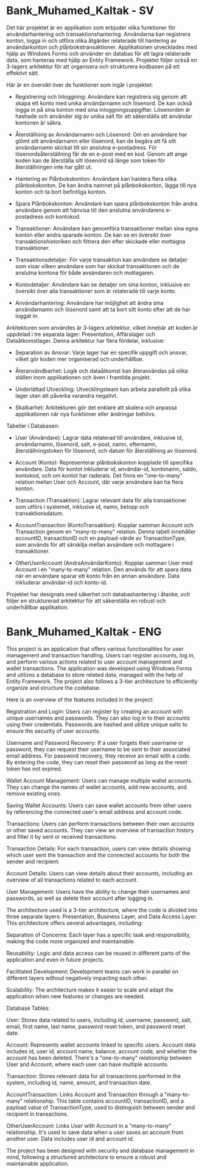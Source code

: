 # Bank_Muhamed_Kaltak - SV
Det här projektet är en applikation som erbjuder olika funktioner för användarhantering och transaktionshantering. Användarna kan registrera konton, logga in och utföra olika åtgärder relaterade till hantering av användarkonton och plånbokstransaktioner. Applikationen utvecklades med hjälp av Windows Forms och använder en databas för att lagra relaterade data, som hanteras med hjälp av Entity Framework. Projektet följer också en 3-lagers arkitektur för att organisera och strukturera kodbasen på ett effektivt sätt.

Här är en översikt över de funktioner som ingår i projektet:

* Registrering och Inloggning: Användare kan registrera sig genom att skapa ett konto med unika användarnamn och lösenord. De kan också logga in på sina konton med sina inloggningsuppgifter. Lösenorden är hashade och använder sig av unika salt för att säkerställa att användar kontonen är säkra.

* Återställning av Användarnamn och Lösenord: Om en användare har glömt sitt användarnamn eller lösenord, kan de begära att få sitt användarnamn skickat till sin anslutna e-postadress. För lösenordsåterställning får de en e-post med en kod. Genom att ange koden kan de återställa sitt lösenord så länge som token för återställningen inte har gått ut.

* Hantering av Plånbokskonton: Användare kan hantera flera olika plånbokskonton. De kan ändra namnet på plånbokskonton, lägga till nya konton och ta bort befintliga konton.

* Spara Plånbokskonton: Användare kan spara plånbokskonton från andra användare genom att hänvisa till den anslutna användarens e-postadress och kontokod.

* Transaktioner: Användare kan genomföra transaktioner mellan sina egna konton eller andra sparade konton. De kan se en översikt över transaktionshistoriken och filtrera den efter skickade eller mottagna transaktioner.

* Transaktionsdetaljer: För varje transaktion kan användare se detaljer som visar vilken användare som har skickat transaktionen och de anslutna kontona för både avsändaren och mottagaren.

* Kontodetaljer: Användare kan se detaljer om sina konton, inklusive en översikt över alla transaktioner som är relaterade till varje konto.

* Användarhantering: Användare har möjlighet att ändra sina användarnamn och lösenord samt att ta bort sitt konto efter att de har loggat in.

Arkitekturen som användes är 3-lagers arkitektur, vilket innebär att koden är uppdelad i tre separata lager: Presentation, Affärslager och Dataåtkomstlager. Denna arkitektur har flera fördelar, inklusive:

* Separation av Ansvar: Varje lager har en specifik uppgift och ansvar, vilket gör koden mer organiserad och underhållbar.

* Återanvändbarhet: Logik och dataåtkomst kan återanvändas på olika ställen inom applikationen och även i framtida projekt.

* Underlättad Utveckling: Utvecklingsteam kan arbeta parallellt på olika lager utan att påverka varandra negativt.

* Skalbarhet: Arkitekturen gör det enklare att skalera och anpassa applikationen när nya funktioner eller ändringar behövs.

Tabeller i Databasen:

* User (Användare): Lagrar data relaterad till användare, inklusive id, användarnamn, lösenord, salt, e-post, namn, efternamn, återställningstoken för lösenord, och datum för återställning av lösenord.

* Account (Konto): Representerar plånbokskonton kopplade till specifika användare. Data för kontot inkluderar id, användar-id, kontonamn, saldo, kontokod, och om kontot har raderats. Det finns en "one-to-many" relation mellan User och Account, där varje användare kan ha flera konton.

* Transaction (Transaktion): Lagrar relevant data för alla transaktioner som utförs i systemet, inklusive id, namn, belopp och transaktionsdatum.

* AccountTransaction (KontoTransaktion): Kopplar samman Account och Transaction genom en "many-to-many" relation. Denna tabell innehåller accountID, transactionID och en payload-värde av TransactionType, som används för att särskilja mellan avsändare och mottagare i transaktioner.

* OtherUserAccount (AndraAnvändarKonto): Kopplar samman User med Account i en "many-to-many" relation. Den används för att spara data när en användare sparar ett konto från en annan användare. Data inkluderar användar-id och konto-id.

Projektet har designats med säkerhet och databashantering i åtanke, och följer en strukturerad arkitektur för att säkerställa en robust och underhållbar applikation.

# Bank_Muhamed_Kaltak - ENG

This project is an application that offers various functionalities for user management and transaction handling. Users can register accounts, log in, and perform various actions related to user account management and wallet transactions. The application was developed using Windows Forms and utilizes a database to store related data, managed with the help of Entity Framework. The project also follows a 3-tier architecture to efficiently organize and structure the codebase.

Here is an overview of the features included in the project:

Registration and Login: Users can register by creating an account with unique usernames and passwords. They can also log in to their accounts using their credentials. Passwords are hashed and utilize unique salts to ensure the security of user accounts.

Username and Password Recovery: If a user forgets their username or password, they can request their username to be sent to their associated email address. For password recovery, they receive an email with a code. By entering the code, they can reset their password as long as the reset token has not expired.

Wallet Account Management: Users can manage multiple wallet accounts. They can change the names of wallet accounts, add new accounts, and remove existing ones.

Saving Wallet Accounts: Users can save wallet accounts from other users by referencing the connected user's email address and account code.

Transactions: Users can perform transactions between their own accounts or other saved accounts. They can view an overview of transaction history and filter it by sent or received transactions.

Transaction Details: For each transaction, users can view details showing which user sent the transaction and the connected accounts for both the sender and recipient.

Account Details: Users can view details about their accounts, including an overview of all transactions related to each account.

User Management: Users have the ability to change their usernames and passwords, as well as delete their account after logging in.

The architecture used is a 3-tier architecture, where the code is divided into three separate layers: Presentation, Business Layer, and Data Access Layer. This architecture offers several advantages, including:

Separation of Concerns: Each layer has a specific task and responsibility, making the code more organized and maintainable.

Reusability: Logic and data access can be reused in different parts of the application and even in future projects.

Facilitated Development: Development teams can work in parallel on different layers without negatively impacting each other.

Scalability: The architecture makes it easier to scale and adapt the application when new features or changes are needed.

Database Tables:

User: Stores data related to users, including id, username, password, salt, email, first name, last name, password reset token, and password reset date.

Account: Represents wallet accounts linked to specific users. Account data includes id, user id, account name, balance, account code, and whether the account has been deleted. There's a "one-to-many" relationship between User and Account, where each user can have multiple accounts.

Transaction: Stores relevant data for all transactions performed in the system, including id, name, amount, and transaction date.

AccountTransaction: Links Account and Transaction through a "many-to-many" relationship. This table contains accountID, transactionID, and a payload value of TransactionType, used to distinguish between sender and recipient in transactions.

OtherUserAccount: Links User with Account in a "many-to-many" relationship. It's used to save data when a user saves an account from another user. Data includes user id and account id.

The project has been designed with security and database management in mind, following a structured architecture to ensure a robust and maintainable application.
